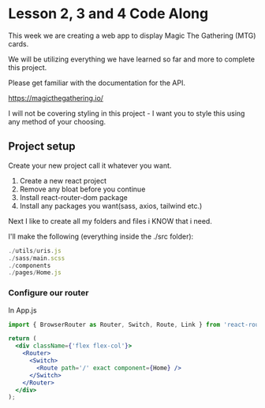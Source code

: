 # Lesson 2, 3 and 4 Code Along

This week we are creating a web app to display Magic The Gathering (MTG) cards.

We will be utilizing everything we have learned so far and more to complete this project.

Please get familiar with the documentation for the API.

https://magicthegathering.io/

I will not be covering styling in this project - I want you to style this using any method of your choosing.

## Project setup

Create your new project call it whatever you want.

<ol>
    <li>Create a new react project</li>
    <li>Remove any bloat before you continue</li>
    <li>Install react-router-dom package</li>
    <li>Install any packages you want(sass, axios, tailwind etc.)</li>
</ol>

Next I like to create all my folders and files i KNOW that i need.

I'll make the following (everything inside the ./src folder):

```jsx
./utils/uris.js
./sass/main.scss
./components
./pages/Home.js
```

### Configure our router

In App.js

```jsx
import { BrowserRouter as Router, Switch, Route, Link } from 'react-router-dom';
```

```jsx
return (
  <div className={'flex flex-col'}>
    <Router>
      <Switch>
        <Route path='/' exact component={Home} />
      </Switch>
    </Router>
  </div>
);
```

